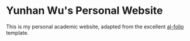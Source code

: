 # Yunhan Wu's Personal Website

This is my personal academic website, adapted from the excellent <a href="https://github.com/alshedivat/al-folio" target="_blank">al-folio</a> template.